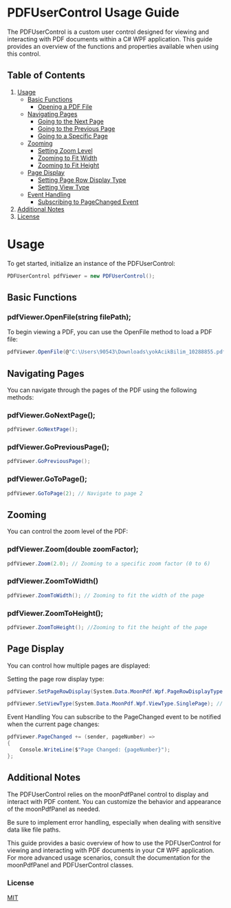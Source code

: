 # PDFUserControl Usage Guide
The PDFUserControl is a custom user control designed for viewing and interacting with PDF documents within a C# WPF application. This guide provides an overview of the functions and properties available when using this control.

## Table of Contents

1. [Usage](#usage)
   - [Basic Functions](#basic-functions)
     - [Opening a PDF File](#pdfvieweropenfilestring-filepath)
   - [Navigating Pages](#navigating-pages)
     - [Going to the Next Page](#pdfviewergonextpage)
     - [Going to the Previous Page](#pdfviewergopreviouspage)
     - [Going to a Specific Page](#pdfviewergotopage)
   - [Zooming](#zooming)
     - [Setting Zoom Level](#pdfviewerzoomdouble-zoomfactor)
     - [Zooming to Fit Width](#pdfviewerzoomtowidth)
     - [Zooming to Fit Height](#pdfviewerzoomtoheight)
   - [Page Display](#page-display)
     - [Setting Page Row Display Type](#pdfviewersetpagerowdisplaysystemdatamoonpdfwpfpagerowdisplaytypecontinuouspagerows-singlepagerow)
     - [Setting View Type](#pdfviewersetviewtypesystemdatamoonpdfwpfviewtypesinglepage-facing-bookview)
   - [Event Handling](#event-handling)
     - [Subscribing to PageChanged Event](#subscribing-to-pagechanged-event)
2. [Additional Notes](#additional-notes)
3. [License](#license)


# Usage
To get started, initialize an instance of the PDFUserControl:

```csharp
PDFUserControl pdfViewer = new PDFUserControl();
```
## Basic Functions
### pdfViewer.OpenFile(string filePath);
To begin viewing a PDF, you can use the OpenFile method to load a PDF file:

```csharp
pdfViewer.OpenFile(@"C:\Users\90543\Downloads\yokAcikBilim_10288855.pdf");
```
## Navigating Pages
You can navigate through the pages of the PDF using the following methods:

### pdfViewer.GoNextPage();

```csharp
pdfViewer.GoNextPage();
```
### pdfViewer.GoPreviousPage();
```csharp
pdfViewer.GoPreviousPage();
```
### pdfViewer.GoToPage(); 

```csharp
pdfViewer.GoToPage(2); // Navigate to page 2
```
## Zooming
You can control the zoom level of the PDF:

### pdfViewer.Zoom(double zoomFactor); 

```csharp
pdfViewer.Zoom(2.0); // Zooming to a specific zoom factor (0 to 6)
```

### pdfViewer.ZoomToWidth()

```csharp
pdfViewer.ZoomToWidth(); // Zooming to fit the width of the page
```

### pdfViewer.ZoomToHeight();
```csharp
pdfViewer.ZoomToHeight(); //Zooming to fit the height of the page
```

## Page Display
You can control how multiple pages are displayed:

Setting the page row display type:

```csharp
pdfViewer.SetPageRowDisplay(System.Data.MoonPdf.Wpf.PageRowDisplayType.ContinuousPageRows); // SinglePageRow 
```
```csharp
pdfViewer.SetViewType(System.Data.MoonPdf.Wpf.ViewType.SinglePage); // Facing, BookView
```
Event Handling
You can subscribe to the PageChanged event to be notified when the current page changes:

```csharp
pdfViewer.PageChanged += (sender, pageNumber) =>
{
    Console.WriteLine($"Page Changed: {pageNumber}");
};
```
## Additional Notes
The PDFUserControl relies on the moonPdfPanel control to display and interact with PDF content. You can customize the behavior and appearance of the moonPdfPanel as needed.

Be sure to implement error handling, especially when dealing with sensitive data like file paths.

This guide provides a basic overview of how to use the PDFUserControl for viewing and interacting with PDF documents in your C# WPF application. For more advanced usage scenarios, consult the documentation for the moonPdfPanel and PDFUserControl classes.
### License
[MIT](https://choosealicense.com/licenses/mit/)
